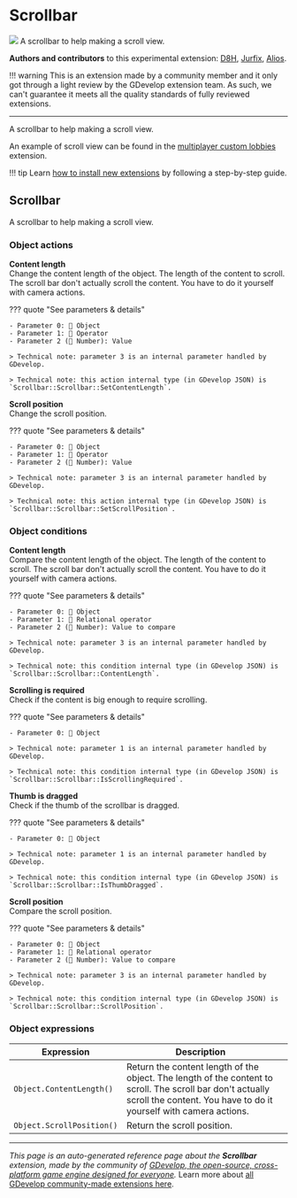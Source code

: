 # Scrollbar

<img src="https://asset-resources.gdevelop.io/public-resources/Icons/Line Hero Pack/Master/SVG/Interface Elements/c1313ac0735bd1c08d7327fd9a56b4d8cebf1b343f9ba82f1b141358433e1cdb_Interface Elements_interface_ui_scroll_bar_scrollbar.svg" class="extension-icon"></img>
A scrollbar to help making a scroll view.

**Authors and contributors** to this experimental extension: [D8H](https://gd.games/D8H), [Jurfix](https://gd.games/Jurfix), [Alios](https://gd.games/Alios).

!!! warning
    This is an extension made by a community member and it only got through a
    light review by the GDevelop extension team. As such, we can't guarantee it
    meets all the quality standards of fully reviewed extensions.

---

A scrollbar to help making a scroll view.

An example of scroll view can be found in the [multiplayer custom lobbies](https://wiki.gdevelop.io/gdevelop5/extensions/multiplayer-custom-lobbies/) extension.

!!! tip
    Learn [how to install new extensions](/gdevelop5/extensions/search) by following a step-by-step guide.



## Scrollbar 

A scrollbar to help making a scroll view. 

### Object actions

**Content length**  
Change the content length of the object. The length of the content to scroll. The scroll bar don't actually scroll the content. You have to do it yourself with camera actions.

??? quote "See parameters & details"

    - Parameter 0: 👾 Object
    - Parameter 1: 🟰 Operator
    - Parameter 2 (🔢 Number): Value

    > Technical note: parameter 3 is an internal parameter handled by GDevelop.

    > Technical note: this action internal type (in GDevelop JSON) is `Scrollbar::Scrollbar::SetContentLength`.

**Scroll position**  
Change the scroll position.

??? quote "See parameters & details"

    - Parameter 0: 👾 Object
    - Parameter 1: 🟰 Operator
    - Parameter 2 (🔢 Number): Value

    > Technical note: parameter 3 is an internal parameter handled by GDevelop.

    > Technical note: this action internal type (in GDevelop JSON) is `Scrollbar::Scrollbar::SetScrollPosition`.

### Object conditions

**Content length**  
Compare the content length of the object. The length of the content to scroll. The scroll bar don't actually scroll the content. You have to do it yourself with camera actions.

??? quote "See parameters & details"

    - Parameter 0: 👾 Object
    - Parameter 1: 🟰 Relational operator
    - Parameter 2 (🔢 Number): Value to compare

    > Technical note: parameter 3 is an internal parameter handled by GDevelop.

    > Technical note: this condition internal type (in GDevelop JSON) is `Scrollbar::Scrollbar::ContentLength`.

**Scrolling is required**  
Check if the content is big enough to require scrolling.

??? quote "See parameters & details"

    - Parameter 0: 👾 Object

    > Technical note: parameter 1 is an internal parameter handled by GDevelop.

    > Technical note: this condition internal type (in GDevelop JSON) is `Scrollbar::Scrollbar::IsScrollingRequired`.

**Thumb is dragged**  
Check if the thumb of the scrollbar is dragged.

??? quote "See parameters & details"

    - Parameter 0: 👾 Object

    > Technical note: parameter 1 is an internal parameter handled by GDevelop.

    > Technical note: this condition internal type (in GDevelop JSON) is `Scrollbar::Scrollbar::IsThumbDragged`.

**Scroll position**  
Compare the scroll position.

??? quote "See parameters & details"

    - Parameter 0: 👾 Object
    - Parameter 1: 🟰 Relational operator
    - Parameter 2 (🔢 Number): Value to compare

    > Technical note: parameter 3 is an internal parameter handled by GDevelop.

    > Technical note: this condition internal type (in GDevelop JSON) is `Scrollbar::Scrollbar::ScrollPosition`.

### Object expressions

| Expression | Description |  |
|-----|-----|-----|
| `Object.ContentLength()` | Return the content length of the object. The length of the content to scroll. The scroll bar don't actually scroll the content. You have to do it yourself with camera actions. ||
| `Object.ScrollPosition()` | Return the scroll position. ||


---

*This page is an auto-generated reference page about the **Scrollbar** extension, made by the community of [GDevelop, the open-source, cross-platform game engine designed for everyone](https://gdevelop.io/).* Learn more about [all GDevelop community-made extensions here](/gdevelop5/extensions).